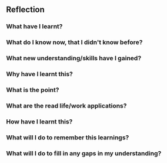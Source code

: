 ## Reflection

### What have I learnt?



### What do I know now, that I didn't know before?



### What new understanding/skills have I gained?



### Why have I learnt this?



### What is the point?



### What are the read life/work applications?



### How have I learnt this?



### What will I do to remember this learnings?



### What will I do to fill in any gaps in my understanding?